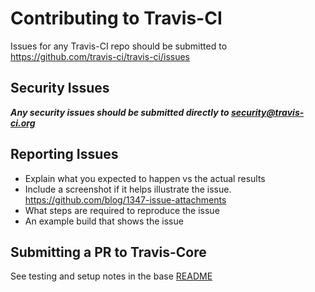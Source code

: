 # Contributing to Travis-CI
Issues for any Travis-CI repo should be submitted to https://github.com/travis-ci/travis-ci/issues

## Security Issues
***Any security issues should be submitted directly to [security@travis-ci.org](mailto:security@travis-ci.org)***

## Reporting Issues
- Explain what you expected to happen vs the actual results
- Include a screenshot if it helps illustrate the issue. https://github.com/blog/1347-issue-attachments
- What steps are required to reproduce the issue
- An example build that shows the issue

## Submitting a PR to Travis-Core

See testing and setup notes in the base [README](https://github.com/travis-ci/travis-core)
